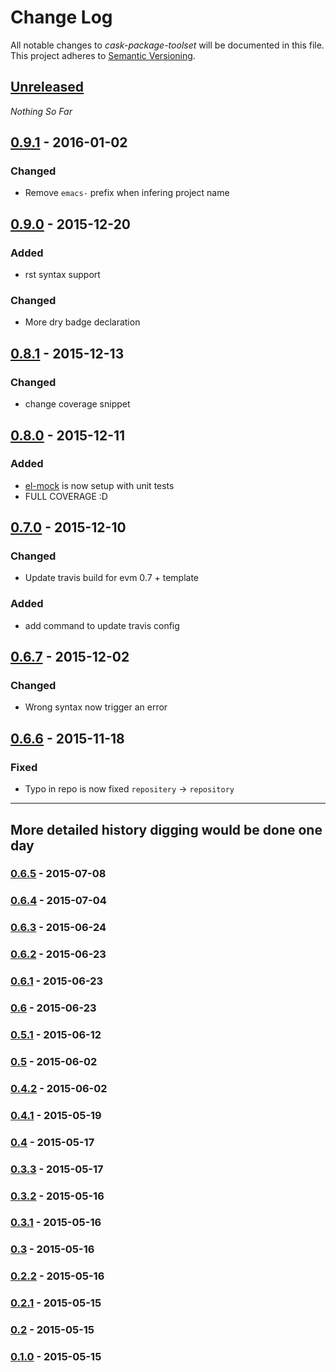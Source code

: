 Change Log
==========

All notable changes to *cask-package-toolset* will be documented in this file.
This project adheres to [Semantic Versioning](http://semver.org/).

## [Unreleased][unreleased]
*Nothing So Far*

## [0.9.1] - 2016-01-02
### Changed
- Remove `emacs-` prefix when infering project name

## [0.9.0] - 2015-12-20
### Added
- rst syntax support
### Changed
- More dry badge declaration

## [0.8.1] - 2015-12-13
### Changed
- change coverage snippet

## [0.8.0] - 2015-12-11
### Added
- [el-mock](https://github.com/rejeep/el-mock.el) is now setup with unit tests
- FULL COVERAGE :D

## [0.7.0] - 2015-12-10
### Changed
- Update travis build for evm 0.7 + template
### Added
- add command to update travis config

## [0.6.7] - 2015-12-02
### Changed
- Wrong syntax now trigger an error

## [0.6.6] - 2015-11-18
### Fixed
- Typo in repo is now fixed `repositery` -> `repository`

--------------------------------------------------------------------------------

## More detailed history digging would be done one day
### [0.6.5] - 2015-07-08
### [0.6.4] - 2015-07-04
### [0.6.3] - 2015-06-24
### [0.6.2] - 2015-06-23
### [0.6.1] - 2015-06-23
### [0.6] - 2015-06-23
### [0.5.1] - 2015-06-12
### [0.5] - 2015-06-02
### [0.4.2] - 2015-06-02
### [0.4.1] - 2015-05-19
### [0.4] - 2015-05-17
### [0.3.3] - 2015-05-17
### [0.3.2] - 2015-05-16
### [0.3.1] - 2015-05-16
### [0.3] - 2015-05-16
### [0.2.2] - 2015-05-16
### [0.2.1] - 2015-05-15
### [0.2] - 2015-05-15
### [0.1.0] - 2015-05-15

[unreleased]: https://github.com/AdrieanKhisbe/cask-package-toolset.el/compare/v0.9.1...master
[0.9.1]: https://github.com/AdrieanKhisbe/cask-package-toolset.el/compare/v0.9.0...v0.9.1
[0.9.0]: https://github.com/AdrieanKhisbe/cask-package-toolset.el/compare/v0.8.1...v0.9.0
[0.8.1]: https://github.com/AdrieanKhisbe/cask-package-toolset.el/compare/v0.8.0...v0.8.1
[0.8.0]: https://github.com/AdrieanKhisbe/cask-package-toolset.el/compare/v0.7.0...v0.8.0
[0.7.0]: https://github.com/AdrieanKhisbe/cask-package-toolset.el/compare/v0.6.7...v0.7.0
[0.6.7]: https://github.com/AdrieanKhisbe/cask-package-toolset.el/compare/v0.6.6...v0.6.7
[0.6.6]: https://github.com/AdrieanKhisbe/cask-package-toolset.el/compare/v0.6.5...v0.6.6
[0.6.5]: https://github.com/AdrieanKhisbe/cask-package-toolset.el/compare/v0.6.4...v0.6.5
[0.6.4]: https://github.com/AdrieanKhisbe/cask-package-toolset.el/compare/v0.6.3...v0.6.4
[0.6.3]: https://github.com/AdrieanKhisbe/cask-package-toolset.el/compare/v0.6.2...v0.6.3
[0.6.2]: https://github.com/AdrieanKhisbe/cask-package-toolset.el/compare/v0.6.1...v0.6.2
[0.6.1]: https://github.com/AdrieanKhisbe/cask-package-toolset.el/compare/v0.6...v0.6.1
[0.6]: https://github.com/AdrieanKhisbe/cask-package-toolset.el/compare/v0.5.1...v0.6
[0.5.1]: https://github.com/AdrieanKhisbe/cask-package-toolset.el/compare/v0.5...v0.5.1
[0.5]: https://github.com/AdrieanKhisbe/cask-package-toolset.el/compare/v0.4.2...v0.5
[0.4.2]: https://github.com/AdrieanKhisbe/cask-package-toolset.el/compare/v0.4.1...v0.4.2
[0.4.1]: https://github.com/AdrieanKhisbe/cask-package-toolset.el/compare/v0.4...v0.4.1
[0.4]: https://github.com/AdrieanKhisbe/cask-package-toolset.el/compare/v0.3.3...v0.4
[0.3.3]: https://github.com/AdrieanKhisbe/cask-package-toolset.el/compare/v0.3.2...v0.3.3
[0.3.2]: https://github.com/AdrieanKhisbe/cask-package-toolset.el/compare/v0.3.1...v0.3.2
[0.3.1]: https://github.com/AdrieanKhisbe/cask-package-toolset.el/compare/v0.3...v0.3.1
[0.3]: https://github.com/AdrieanKhisbe/cask-package-toolset.el/compare/v0.2.2...v0.3
[0.2.2]: https://github.com/AdrieanKhisbe/cask-package-toolset.el/compare/v0.2.1...v0.2.2
[0.2.1]: https://github.com/AdrieanKhisbe/cask-package-toolset.el/compare/v0.2...v0.2.1
[0.2]: https://github.com/AdrieanKhisbe/cask-package-toolset.el/compare/v0.1.0...v0.2
[0.1.0]: https://github.com/AdrieanKhisbe/cask-package-toolset.el/compare/53e803b...v0.1.0
